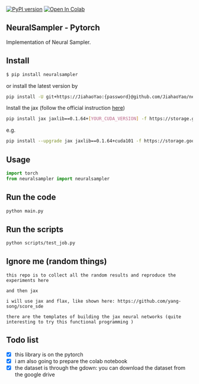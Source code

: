 [![PyPI version](https://badge.fury.io/py/neuralsampler.svg)](https://badge.fury.io/py/neuralsampler)
[![Open In Colab](https://colab.research.google.com/assets/colab-badge.svg)](https://colab.research.google.com/drive/1gEUjfsmoinemOb3P6p0UCI3zfYx-T8uI?usp=sharing)

## NeuralSampler - Pytorch

Implementation of Neural Sampler. 

## Install

``` bash
$ pip install neuralsampler
```

or install the latest version by 
``` bash 
pip install -U git+https://JiahaoYao:{password}@github.com/JiahaoYao/neuralsampler.git@main
```

Install the jax (follow the official instruction [here](https://github.com/google/jax#installation))
```bash 
pip install jax jaxlib==0.1.64+[YOUR_CUDA_VERSION] -f https://storage.googleapis.com/jax-releases/jax_releases.html
```
e.g. 
```bash
pip install --upgrade jax jaxlib==0.1.64+cuda101 -f https://storage.googleapis.com/jax-releases/jax_releases.html
```


## Usage

```python
import torch
from neuralsampler import neuralsampler
```

## Run the code 

```bash 
python main.py 
```

## Run the scripts 

```bash 
python scripts/test_job.py 
```

## Ignore me (random things)
```
this repo is to collect all the random results and reproduce the experiments here 

and then jax 

i will use jax and flax, like shown here: https://github.com/yang-song/score_sde

there are the templates of building the jax neural networks (quite interesting to try this functional programming )
```


## Todo list 
- [x] this library is on the pytorch
- [x] i am also going to prepare the colab notebook 
- [x] the dataset is through the gdown: you can download the dataset from the google drive  
